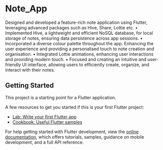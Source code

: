 # Note_App

Designed and developed a feature-rich note application using Flutter, leveraging advanced packages such
as Hive, Share, Lottie etc.
• Implemented Hive, a lightweight and efficient NoSQL database, for local storage of notes, ensuring
data persistence across app sessions.
• Incorporated a diverse colour palette throughout the app. Enhancing the user experience and
providing a personalised touch to note creation and organisation.
• Integrated Lottie animations, enhancing user interactions and providing modern touch.
• Focused and creating an intuitive and user-friendly UI interface, allowing users to efficiently create,
organize, and interact with their notes.

## Getting Started

This project is a starting point for a Flutter application.

A few resources to get you started if this is your first Flutter project:

- [Lab: Write your first Flutter app](https://docs.flutter.dev/get-started/codelab)
- [Cookbook: Useful Flutter samples](https://docs.flutter.dev/cookbook)

For help getting started with Flutter development, view the
[online documentation](https://docs.flutter.dev/), which offers tutorials,
samples, guidance on mobile development, and a full API reference.
